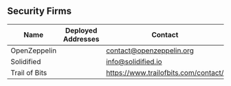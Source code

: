 ## Security Firms

| Name | Deployed Addresses | Contact | More info |
| --- | --- | --- | --- |
| OpenZeppelin | | contact@openzeppelin.org | |
| Solidified | | info@solidified.io | |
| Trail of Bits | | https://www.trailofbits.com/contact/ | |
